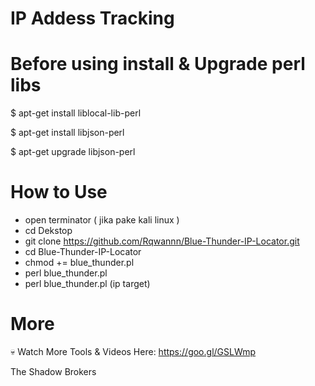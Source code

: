 # IP Addess Tracking

# Before using install & Upgrade perl libs

$ apt-get install liblocal-lib-perl

$ apt-get install libjson-perl

$ apt-get upgrade libjson-perl

# How to Use
- open terminator ( jika pake kali linux )
- cd Dekstop
- git clone https://github.com/Rqwannn/Blue-Thunder-IP-Locator.git
- cd Blue-Thunder-IP-Locator
- chmod += blue_thunder.pl
- perl blue_thunder.pl
- perl blue_thunder.pl (ip target)

# More
💀 Watch More Tools & Videos Here: https://goo.gl/GSLWmp


The Shadow Brokers
